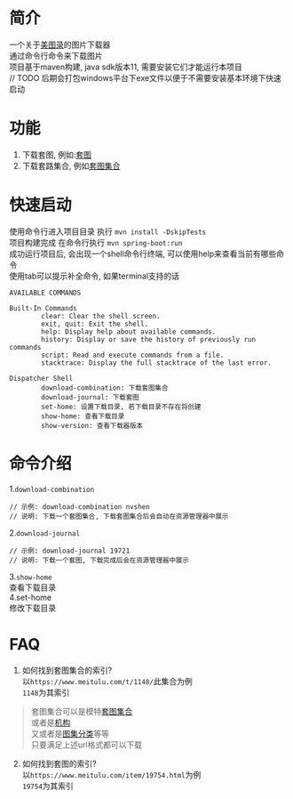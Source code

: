 # 简介
一个关于[美图录](https://www.meitulu.com)的图片下载器<br/>
通过命令行命令来下载图片<br/>
项目基于maven构建, java sdk版本11, 需要安装它们才能运行本项目<br/>
// TODO 后期会打包windows平台下exe文件以便于不需要安装基本环境下快速启动

# 功能
1. 下载套图, 例如:[套图](https://www.meitulu.com/item/19754.html)
2. 下载套路集合, 例如[套图集合](https://www.meitulu.com/t/1148/)

# 快速启动
使用命令行进入项目目录 执行 `mvn install -DskipTests` <br/>
项目构建完成 在命令行执行 `mvn spring-boot:run`<br/>
成功运行项目后, 会出现一个shell命令行终端, 可以使用help来查看当前有哪些命令<br/>
使用tab可以提示补全命令, 如果terminal支持的话<br/>
```jshelllanguage
AVAILABLE COMMANDS

Built-In Commands
        clear: Clear the shell screen.
        exit, quit: Exit the shell.
        help: Display help about available commands.
        history: Display or save the history of previously run commands
        script: Read and execute commands from a file.
        stacktrace: Display the full stacktrace of the last error.

Dispatcher Shell
        download-combination: 下载套图集合
        download-journal: 下载套图
        set-home: 设置下载目录, 若下载目录不存在将创建
        show-home: 查看下载目录
        show-version: 查看下载器版本

```

# 命令介绍
1.`download-combination`<br/>
```jshelllanguage
// 示例: download-combination nvshen
// 说明: 下载一个套图集合, 下载套图集合后会自动在资源管理器中展示
```
2.`download-journal`<br/>
```jshelllanguage
// 示例: download-journal 19721
// 说明: 下载一个套图, 下载完成后会在资源管理器中展示
```

3.`show-home`<br/>
查看下载目录<br/>
4.set-home<br/>
修改下载目录<br/>

# FAQ
1. 如何找到套图集合的索引?<br/>
以`https://www.meitulu.com/t/1148/`此集合为例<br/>
`1148`为其索引<br/>
>套图集合可以是模特[套图集合](https://www.meitulu.com/t/1148/)<br/>
或者是[机构](https://www.meitulu.com/t/xiuren/)<br/>
又或者是[图集分类](https://www.meitulu.com/t/nvshen/)等等<br/>
只要满足上述url格式都可以下载

2. 如何找到套图的索引?<br/>
以`https://www.meitulu.com/item/19754.html`为例<br/>
`19754`为其索引<br/>